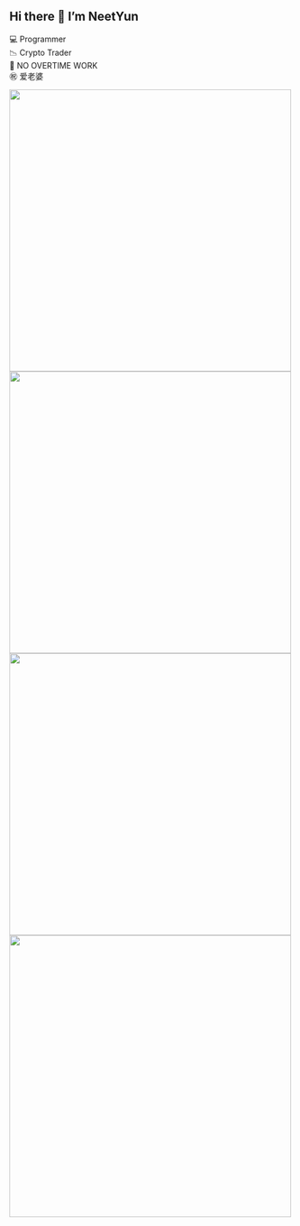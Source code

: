 ## Hi there 👋 I’m NeetYun
💻 Programmer  
📉 Crypto Trader  
🚫 NO OVERTIME WORK  
㊗️ 爱老婆  

<a href="https://github.com/Alexis-Zhang0812/github-readme-stats#gh-dark-mode-only">
    <img src="https://github-readme-stats-rust-eight-17.vercel.app/api?username=Alexis-Zhang0812&show_icons=true&theme=yunsOneDark&count_private=true&hide=issue" width="500px">
</a>
<a href="https://github.com/Alexis-Zhang0812/github-readme-stats#gh-light-mode-only">
    <img src="https://github-readme-stats-rust-eight-17.vercel.app/api?username=Alexis-Zhang0812&show_icons=true&theme=yunsOneLight&count_private=true&hide=issue" width="500px">
</a>
<br>
<a href="https://github.com/Alexis-Zhang0812/github-readme-stats#gh-dark-mode-only">
    <img src="https://github-readme-stats-rust-eight-17.vercel.app/api/top-langs/?username=Alexis-Zhang0812&theme=yunsOneDark&layout=compact&langs_count=6&hide=HTML,CSS" width="500px">
</a>
<a href="https://github.com/Alexis-Zhang0812/github-readme-stats#gh-light-mode-only">
    <img src="https://github-readme-stats-rust-eight-17.vercel.app/api/top-langs/?username=Alexis-Zhang0812&theme=yunsOneLight&layout=compact&langs_count=6&hide=HTML,CSS" width="500px">
</a>
